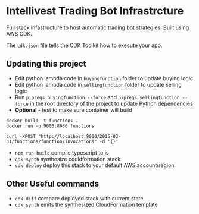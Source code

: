# Intellivest Trading Bot Infrastrcture

Full stack infastructure to host automatic trading bot strategies. Built using AWS CDK.

The `cdk.json` file tells the CDK Toolkit how to execute your app.

## Updating this project

* Edit python lambda code in `buyingfunction` folder to update buying logic
* Edit python lambda code in `sellingfunction` folder to update selling logic
* Run `pipreqs buyingfunction --force` and `pipreqs sellingfunction --force` in the root directory of the project to update Python dependencies
* <b>Optional</b> - test to make sure container will build

```
docker build -t functions .
docker run -p 9000:8080 functions

curl -XPOST "http://localhost:9000/2015-03-31/functions/function/invocations" -d '{}'

```


* `npm run build`   compile typescript to js
* `cdk synth`       synthesize couldformation stack
* `cdk deploy`      deploy this stack to your default AWS account/region


## Other Useful commands

* `cdk diff`        compare deployed stack with current state
* `cdk synth`       emits the synthesized CloudFormation template
